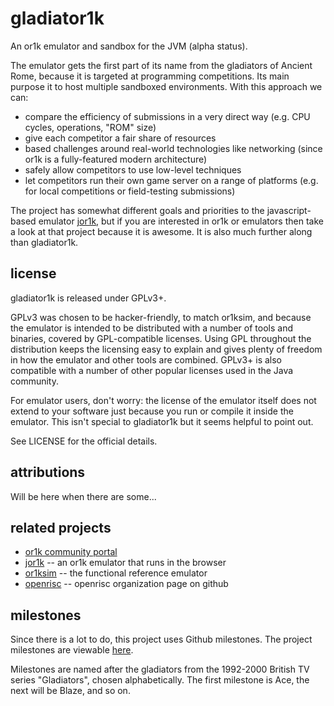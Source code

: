 gladiator1k
===========

An or1k emulator and sandbox for the JVM (alpha status).

The emulator gets the first part of its name from the gladiators of Ancient Rome, because it is targeted at programming competitions. Its main purpose it to host multiple sandboxed environments. With this approach we can:

- compare the efficiency of submissions in a very direct way (e.g. CPU cycles, operations, "ROM" size)
- give each competitor a fair share of resources
- based challenges around real-world technologies like networking (since or1k is a fully-featured modern architecture)
- safely allow competitors to use low-level techniques
- let competitors run their own game server on a range of platforms (e.g. for local competitions or field-testing submissions)

The project has somewhat different goals and priorities to the javascript-based emulator [jor1k](https://github.com/s-macke/jor1k/wiki), but if you are interested in or1k or emulators then take a look at that project because it is awesome. It is also much further along than gladiator1k.

license
-------

gladiator1k is released under GPLv3+.

GPLv3 was chosen to be hacker-friendly, to match or1ksim, and because the emulator is intended to be distributed with a number of tools and binaries, covered by GPL-compatible licenses. Using GPL throughout the distribution keeps the licensing easy to explain and gives plenty of freedom in how the emulator and other tools are combined. GPLv3+ is also compatible with a number of other popular licenses used in the Java community.

For emulator users, don't worry: the license of the emulator itself does not extend to your software just because you run or compile it inside the emulator. This isn't special to gladiator1k but it seems helpful to point out.

See LICENSE for the official details.

attributions
------------

Will be here when there are some...

related projects
----------------

* [or1k community portal](http://opencores.org/or1k/OR1K:Community_Portal)
* [jor1k](https://github.com/s-macke/jor1k/wiki) -- an or1k emulator that runs in the browser
* [or1ksim](https://github.com/openrisc/or1ksim) -- the functional reference emulator
* [openrisc](https://github.com/openrisc) -- openrisc organization page on github

milestones
----------

Since there is a lot to do, this project uses Github milestones. The project milestones are viewable [here](https://github.com/gladiator1k/gladiator1k/milestones).

Milestones are named after the gladiators from the 1992-2000 British TV series "Gladiators", chosen alphabetically. The first milestone is Ace, the next will be Blaze, and so on.
